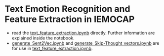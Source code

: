 # Text Emotion Recognition and Feature Extraction in IEMOCAP

* read the [text_feature_extraction.ipynb](text_feature_extraction.ipynb) directly. Further information are explained inside the notebook.
* [generate_Sent2Vec.ipynb](generate_Sent2Vec.ipynb) and [generate_Skip-Thought_vectors.ipynb](https://github.com/makhilbabu/multi-modal-emotion-recognition/blob/master/text/generate_Skip-Thought_vectors.ipynb) are for use in [text_feature_extraction.ipynb](text_feature_extraction.ipynb).
